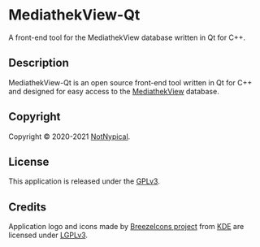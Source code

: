
# MediathekView-Qt

A front-end tool for the MediathekView database written in Qt for C++.


## Description

MediathekView-Qt is an open source front-end tool written in Qt for C++ and designed for easy access to the [MediathekView](https://mediathekview.de) database.


## Copyright

Copyright &copy; 2020-2021 [NotNypical](https://notnypical.github.io).


## License

This application is released under the [GPLv3](https://www.gnu.org/licenses/gpl-3.0.en.html).


## Credits

Application logo and icons made by [BreezeIcons project](https://api.kde.org/frameworks/breeze-icons/html/index.html) from [KDE](https://kde.org)
are licensed under [LGPLv3](https://www.gnu.org/licenses/lgpl-3.0.en.html).
